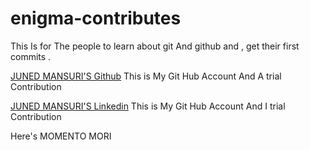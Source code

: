 # enigma-contributes
This Is for The people to learn about git And github and , get their first commits .


[JUNED MANSURI'S Github](https://github.com/HEADYKAGE) This is My Git Hub Account And A trial Contribution

[JUNED MANSURI'S Linkedin](www.linkedin.com/in/bytesizedjuned) This is My Git Hub Account And I trial Contribution

Here's MOMENTO MORI 

